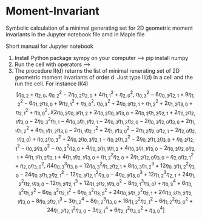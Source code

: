 # Moment-Invariant
Symbolic calculation of a minimal generating set for 2D geometric moment invariants in the  Jupyter notebook file amd in Maple file

Short manual for  Jupyter notebook
 1. Install Python package sympy on your computer --> pip install numpy
 2. Run the cell with operators --> 
 3. The procedure II(d) returns the list of minimal renerating set of 2D geometric moment invariants of order d.  Just type II(d) in a cell and the run the cell.
 For instance 
 II(4) 
 $$
 \displaystyle \left[ {\eta}_{0,2} + {\eta}_{2,0}, \  {\eta}_{0,2}^{2} - 2 {\eta}_{0,2} {\eta}_{2,0} + 4 {\eta}_{1,1}^{2} + {\eta}_{2,0}^{2}, \  {\eta}_{0,3}^{2} - 6 {\eta}_{0,3} {\eta}_{2,1} + 9 {\eta}_{1,2}^{2} - 6 {\eta}_{1,2} {\eta}_{3,0} + 9 {\eta}_{2,1}^{2} + {\eta}_{3,0}^{2}, \  {\eta}_{0,3}^{2} + 2 {\eta}_{0,3} {\eta}_{2,1} + {\eta}_{1,2}^{2} + 2 {\eta}_{1,2} {\eta}_{3,0} + {\eta}_{2,1}^{2} + {\eta}_{3,0}^{2}, \  i \left(2 {\eta}_{0,2} {\eta}_{0,3} {\eta}_{1,2} + 2 {\eta}_{0,2} {\eta}_{0,3} {\eta}_{3,0} + 2 {\eta}_{0,2} {\eta}_{1,2} {\eta}_{2,1} + 2 {\eta}_{0,2} {\eta}_{2,1} {\eta}_{3,0} - 2 {\eta}_{0,3}^{2} {\eta}_{1,1} - 4 {\eta}_{0,3} {\eta}_{1,1} {\eta}_{2,1} - 2 {\eta}_{0,3} {\eta}_{1,2} {\eta}_{2,0} - 2 {\eta}_{0,3} {\eta}_{2,0} {\eta}_{3,0} + 2 {\eta}_{1,1} {\eta}_{1,2}^{2} + 4 {\eta}_{1,1} {\eta}_{1,2} {\eta}_{3,0} - 2 {\eta}_{1,1} {\eta}_{2,1}^{2} + 2 {\eta}_{1,1} {\eta}_{3,0}^{2} - 2 {\eta}_{1,2} {\eta}_{2,0} {\eta}_{2,1} - 2 {\eta}_{2,0} {\eta}_{2,1} {\eta}_{3,0}\right) + {\eta}_{0,2} {\eta}_{0,3}^{2} + 2 {\eta}_{0,2} {\eta}_{0,3} {\eta}_{2,1} - {\eta}_{0,2} {\eta}_{1,2}^{2} - 2 {\eta}_{0,2} {\eta}_{1,2} {\eta}_{3,0} + {\eta}_{0,2} {\eta}_{2,1}^{2} - {\eta}_{0,2} {\eta}_{3,0}^{2} - {\eta}_{0,3}^{2} {\eta}_{2,0} + 4 {\eta}_{0,3} {\eta}_{1,1} {\eta}_{1,2} + 4 {\eta}_{0,3} {\eta}_{1,1} {\eta}_{3,0} - 2 {\eta}_{0,3} {\eta}_{2,0} {\eta}_{2,1} + 4 {\eta}_{1,1} {\eta}_{1,2} {\eta}_{2,1} + 4 {\eta}_{1,1} {\eta}_{2,1} {\eta}_{3,0} + {\eta}_{1,2}^{2} {\eta}_{2,0} + 2 {\eta}_{1,2} {\eta}_{2,0} {\eta}_{3,0} - {\eta}_{2,0} {\eta}_{2,1}^{2} + {\eta}_{2,0} {\eta}_{3,0}^{2}, \  i \left(4 {\eta}_{0,3}^{3} {\eta}_{3,0} - 12 {\eta}_{0,3}^{2} {\eta}_{1,2} {\eta}_{2,1} + 8 {\eta}_{0,3} {\eta}_{1,2}^{3} + 12 {\eta}_{0,3} {\eta}_{1,2}^{2} {\eta}_{3,0} - 24 {\eta}_{0,3} {\eta}_{1,2} {\eta}_{2,1}^{2} - 12 {\eta}_{0,3} {\eta}_{2,1}^{2} {\eta}_{3,0} - 4 {\eta}_{0,3} {\eta}_{3,0}^{3} + 12 {\eta}_{1,2}^{3} {\eta}_{2,1} + 24 {\eta}_{1,2}^{2} {\eta}_{2,1} {\eta}_{3,0} - 12 {\eta}_{1,2} {\eta}_{2,1}^{3} + 12 {\eta}_{1,2} {\eta}_{2,1} {\eta}_{3,0}^{2} - 8 {\eta}_{2,1}^{3} {\eta}_{3,0}\right) + {\eta}_{0,3}^{4} + 6 {\eta}_{0,3}^{2} {\eta}_{1,2}^{2} - 6 {\eta}_{0,3}^{2} {\eta}_{2,1}^{2} - 6 {\eta}_{0,3}^{2} {\eta}_{3,0}^{2} + 24 {\eta}_{0,3} {\eta}_{1,2}^{2} {\eta}_{2,1} + 24 {\eta}_{0,3} {\eta}_{1,2} {\eta}_{2,1} {\eta}_{3,0} - 8 {\eta}_{0,3} {\eta}_{2,1}^{3} - 3 {\eta}_{1,2}^{4} - 8 {\eta}_{1,2}^{3} {\eta}_{3,0} + 18 {\eta}_{1,2}^{2} {\eta}_{2,1}^{2} - 6 {\eta}_{1,2}^{2} {\eta}_{3,0}^{2} + 24 {\eta}_{1,2} {\eta}_{2,1}^{2} {\eta}_{3,0} - 3 {\eta}_{2,1}^{4} + 6 {\eta}_{2,1}^{2} {\eta}_{3,0}^{2} + {\eta}_{3,0}^{4}\right]
 $$
